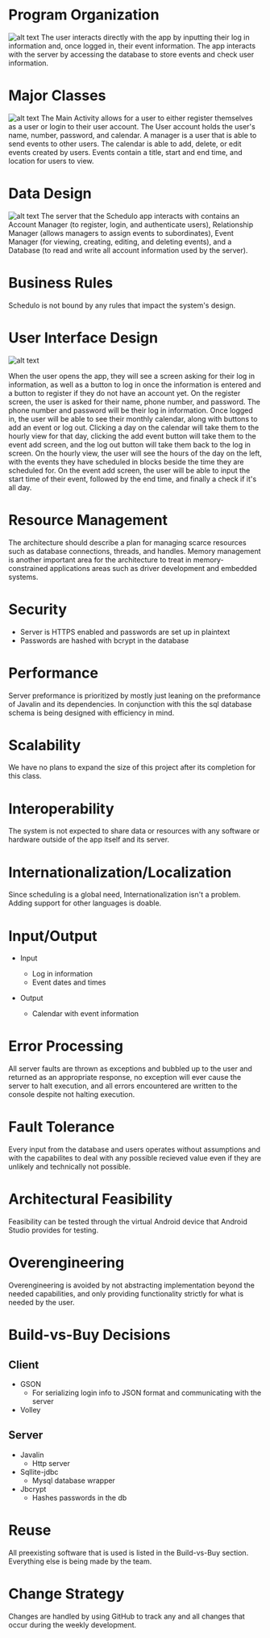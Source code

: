 # Program Organization
![alt text](/artifacts/Schedulo%20Architecture%20Context%20Diagram.png)
The user interacts directly with the app by inputting their log in information and, once logged in, their event information.
The app interacts with the server by accessing the database to store events and check user information.

# Major Classes
![alt text](/artifacts/Schedulo%20__%20Class%20Diagram.png)
The Main Activity allows for a user to either register themselves as a user or login to their user account.
The User account holds the user's name, number, password, and calendar.
A manager is a user that is able to send events to other users.
The calendar is able to add, delete, or edit events created by users.
Events contain a title, start and end time, and location for users to view.

# Data Design
![alt text](/artifacts/Schedulo%20Architecture%20Server%20Component%20Diagram.jpg)
The server that the Schedulo app interacts with contains an Account Manager (to register, login, and authenticate users), Relationship Manager (allows managers to assign events to subordinates), Event Manager (for viewing, creating, editing, and deleting events), and a Database (to read and write all account information used by the server).

# Business Rules
Schedulo is not bound by any rules that impact the system's design.

# User Interface Design

![alt text](/artifacts/UI%20Diagram.png)

When the user opens the app, they will see a screen asking for their log in information, as well as a button to log in once the information is entered and a button to register if they do not have an account yet.
On the register screen, the user is asked for their name, phone number, and password. The phone number and password will be their log in information.
Once logged in, the user will be able to see their monthly calendar, along with buttons to add an event or log out. Clicking a day on the calendar will take them to the hourly view for that day, clicking the add event button will take them to the event add screen, and the log out button will take them back to the log in screen.
On the hourly view, the user will see the hours of the day on the left, with the events they have scheduled in blocks beside the time they are scheduled for.
On the event add screen, the user will be able to input the start time of their event, followed by the end time, and finally a check if it's all day.

# Resource Management
The architecture should describe a plan for managing scarce resources such as
database connections, threads, and handles. Memory management is another
important area for the architecture to treat in memory-constrained
applications areas such as driver development and embedded systems.

# Security
* Server is HTTPS enabled and passwords are set up in plaintext
* Passwords are hashed with bcrypt in the database

# Performance
Server preformance is prioritized by mostly just leaning on the preformance of Javalin and its dependencies. In conjunction with this the sql database schema is being designed with efficiency in mind.

# Scalability
We have no plans to expand the size of this project after its completion for this class.

# Interoperability
The system is not expected to share data or resources with any software or hardware outside of the app itself and its server.

# Internationalization/Localization
Since scheduling is a global need, Internationalization isn't a problem. Adding support for other languages is doable.

# Input/Output
* Input
	* Log in information
	* Event dates and times

* Output
	* Calendar with event information

# Error Processing
All server faults are thrown as exceptions and bubbled up to the user and returned as an appropriate response, no exception will ever cause the server to halt execution, and all errors encountered are written to the console despite not halting execution.

# Fault Tolerance
Every input from the database and users operates without assumptions and with the capabilites to deal with any possible recieved value even if they are unlikely and technically not possible.

# Architectural Feasibility
Feasibility can be tested through the virtual Android device that Android Studio provides for testing.

# Overengineering
Overengineering is avoided by not abstracting implementation beyond the needed capabilities, and only providing functionality strictly for what is needed by the user.

# Build-vs-Buy Decisions
## Client
* GSON
    * For serializing login info to JSON format and communicating with the server
* Volley
## Server
* Javalin
   * Http server
* Sqllite-jdbc
   * Mysql database wrapper
* Jbcrypt
   * Hashes passwords in the db

# Reuse
All preexisting software that is used is listed in the Build-vs-Buy section. Everything else is being made by the team.

# Change Strategy
Changes are handled by using GitHub to track any and all changes that occur during the weekly development.
